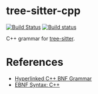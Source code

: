 tree-sitter-cpp
==================

[![Build Status](https://travis-ci.org/tree-sitter/tree-sitter-cpp.svg?branch=master)](https://travis-ci.org/tree-sitter/tree-sitter-cpp)
[![Build status](https://ci.appveyor.com/api/projects/status/fbj5gq4plxaiakiw/branch/master?svg=true)](https://ci.appveyor.com/project/maxbrunsfeld/tree-sitter-cpp/branch/master)

C++ grammar for [tree-sitter](https://github.com/tree-sitter/tree-sitter).

# References

* [Hyperlinked C++ BNF Grammar](http://www.nongnu.org/hcb/)
* [EBNF Syntax: C++](http://www.externsoft.ch/download/cpp-iso.html)
